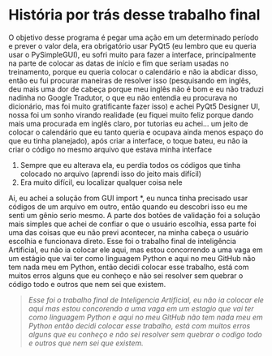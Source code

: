 # História por trás desse trabalho final

O objetivo desse programa é pegar uma ação em um determinado período e prever o valor dela, era obrigatório usar PyQt5 (eu lembro que eu queria usar o PySimpleGUI), eu sofri muito para fazer a interface, principalmente na parte de colocar as datas de início e fim que seriam usadas no treinamento, porque eu queria colocar o calendário e não ia abdicar disso, então eu fui procurar maneiras de resolver isso (pesquisando em inglês, deu mais uma dor de cabeça porque meu inglês não é bom e eu não traduzi nadinha no Google Tradutor, o que eu não entendia eu procurava no dicionário, mas foi muito gratificante fazer isso) e achei PyQt5 Designer UI, nossa foi um sonho virando realidade (eu fiquei muito feliz porque dando mais uma procurada em inglês claro, por tutorias eu achei... um jeito de colocar o calendário que eu tanto queria e ocupava ainda menos espaço do que eu tinha planejado), após criar a interface, o toque bateu, eu não ia criar o código no mesmo arquivo que estava minha interface
  1. Sempre que eu alterava ela, eu perdia todos os códigos que tinha colocado no arquivo (aprendi isso do jeito mais difícil)
  2. Era muito difícil, eu localizar qualquer coisa nele
  
Ai, eu achei a solução from GUI import *,  eu nunca tinha precisado usar códigos de um arquivo em outro, então quando eu descobri isso eu me senti um gênio serio mesmo.
A parte dos botões de validação foi a solução mais simples que achei de confiar o que o usuário escolhia, essa parte foi uma das coisas que eu não previ acontecer, na minha cabeça o usuário escolhia e funcionava direto.
Esse foi o trabalho final de inteligência Artificial, eu não ia colocar ele aqui, mas estou concorrendo a uma vaga em um estágio que vai ter como linguagem Python e aqui no meu GitHub não tem nada meu em Python, então decidi colocar esse trabalho, está com muitos erros alguns que eu conheço e não sei resolver sem quebrar o código todo e outros que nem sei que existem.

> *Esse foi o trabalho final de Inteligencia Artificial, eu não ia colocar ele aqui mas estou concorendo a uma vaga em um estagio que vai ter como linguagem Python e aqui no meu GitHub não tem nada meu em Python então decidi colocar esse trabalho, está com muitos erros alguns que eu conheço e não sei resolver sem quebrar o codigo todo e outros que nem sei que existem.*

